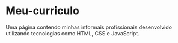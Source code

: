 # Meu-curriculo
Uma página contendo minhas informais profissionais desenvolvido utilizando tecnologias como HTML, CSS e JavaScript.
